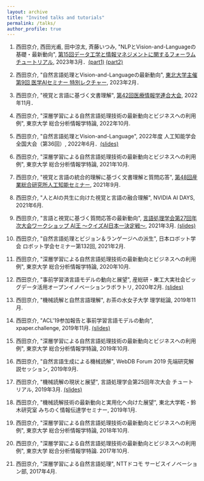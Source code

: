 ```yaml
---
layout: archive
title: "Invited talks and tutorials"
permalink: /talks/
author_profile: true
---
```


1. 西田京介, 西田光甫, 田中涼太, 斉藤いつみ, "NLPとVision-and-Languageの基礎・最新動向",  [第15回データ工学と情報マネジメントに関するフォーラム チュートリアル](https://event.dbsj.org/deim2023/post/tutorial.html), 2023年3月．[(part1)](https://speakerdeck.com/kyoun/deim-tutorial-part-1-nlp) [(part2)](https://speakerdeck.com/kyoun/deim-tutorial-part-2-vision-and-language)

1. 西田京介, "自然言語処理とVision-and-Languageの最新動向", [東北大学主催 第9回 医学AIセミナー 特別レクチャー]((https://www.shp.hosp.tohoku.ac.jp/Clinical_AI/event/2023%e5%b9%b42%e6%9c%883%e6%97%a5%ef%bc%88%e9%87%91%ef%bc%89%e6%9d%b1%e5%8c%97%e5%a4%a7%e5%ad%a6%e4%b8%bb%e5%82%ac-%e7%ac%ac9%e5%9b%9e-%e5%8c%bb%e5%ad%a6ai%e3%82%bb%e3%83%9f%e3%83%8a%e3%83%bc/)), 2023年2月．

1. 西田京介, "視覚と言語に基づく文書理解", [第42回医療情報学連合大会](https://jcmi42.org/program.html), 2022年11月．

1. 西田京介, "深層学習による自然言語処理技術の最新動向とビジネスへの利用例", 東京大学 総合分析情報学特論, 2022年10月.

1. 西田京介, "自然言語処理とVision-and-Language",  2022年度 人工知能学会全国大会（第36回）, 2022年6月．[(slides)](https://speakerdeck.com/kyoun/a-tutorial-on-nlp-and-vision-and-language)

1. 西田京介, "深層学習による自然言語処理技術の最新動向とビジネスへの利用例", 東京大学 総合分析情報学特論, 2021年10月.

1. 西田京介, "視覚と言語の統合的理解に基づく文書理解と質問応答", [第48回産業総合研究所人工知能セミナー](https://www.airc.aist.go.jp/seminar_detail/seminar_048.html), 2021年9月.

1. 西田京介, "人とAIの共生に向けた視覚と言語の融合理解",  NVIDIA AI DAYS, 2021年6月.

1. 西田京介, "言語と視覚に基づく質問応答の最新動向",  [言語処理学会第27回年次大会ワークショップ AI王 〜クイズAI日本一決定戦〜](https://sites.google.com/view/nlp2021-aio/), 2021年3月. [(slides)](https://speakerdeck.com/kyoun/recent-trends-in-vision-and-language-studies-for-qa)

1. 西田京介, "自然言語処理とビジョン＆ランゲージへの派生", 日本ロボット学会 ロボット学会セミナー第132回, 2021年2月.

1. 西田京介, "深層学習による自然言語処理技術の最新動向とビジネスへの利用例", 東京大学 総合分析情報学特論, 2020年10月.

1. 西田京介, "事前学習済言語モデルの動向と展望", 産総研・東工大実社会ビッグデータ活用オープンイノベーションラボラトリ, 2020年2月. [(slides)](https://speakerdeck.com/kyoun/survey-of-pretrained-language-models-f6319c84-a3bc-42ed-b7b9-05e2588b12c7)

1. 西田京介, "機械読解と自然言語理解", お茶の水女子大学 理学総論, 2019年11月.

1. 西田京介, "ACL'19参加報告と事前学習言語モデルの動向", xpaper.challenge, 2019年11月. [(slides)](https://speakerdeck.com/kyoun/survey-of-pretrained-language-models)

1. 西田京介, "深層学習による自然言語処理技術の最新動向とビジネスへの利用例", 東京大学 総合分析情報学特論, 2019年10月.

1. 西田京介, "自然言語生成による機械読解", WebDB Forum 2019 先端研究解説セッション, 2019年9月.

1. 西田京介, "機械読解の現状と展望", 言語処理学会第25回年次大会 チュートリアル, 2019年3月. [(slides)](https://speakerdeck.com/kyoun/a-talk-on-machine-reading-comprehension-nlp2019)

1. 西田京介, "機械読解技術の最新動向と実用化へ向けた展望", 東北大学乾・鈴木研究室 みちのく情報伝達学セミナー, 2019年1月.

1. 西田京介, "深層学習による自然言語処理技術の最新動向とビジネスへの利用例", 東京大学 総合分析情報学特論, 2018年10月.

1. 西田京介, "深層学習による自然言語処理技術の最新動向とビジネスへの利用例", 東京大学 総合分析情報学特論. 2017年10月.

1. 西田京介, "深層学習による自然言語処理", NTTドコモ サービスイノベーション部, 2017年4月.
